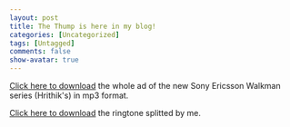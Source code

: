 ```yaml
---
layout: post
title: The Thump is here in my blog!
categories: [Uncategorized]
tags: [Untagged]
comments: false
show-avatar: true
---
```


<a href="http://rapidshare.com/files/30847273/thump.mp3">Click here to download</a> the whole ad of the new Sony Ericsson Walkman series (Hrithik's) in mp3 format.

<a href="http://rapidshare.com/files/30849795/Thump_ringtone.mp3">Click here to download</a> the ringtone splitted by me.